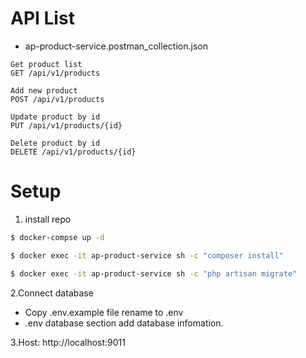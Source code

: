 # API List
- ap-product-service.postman_collection.json

```
Get product list
GET /api/v1/products

Add new product
POST /api/v1/products

Update product by id
PUT /api/v1/products/{id}

Delete product by id
DELETE /api/v1/products/{id}

```


# Setup
1. install repo
```sh
$ docker-compse up -d

$ docker exec -it ap-product-service sh -c "composer install"

$ docker exec -it ap-product-service sh -c "php artisan migrate"

```

2.Connect database
- Copy .env.example file rename to .env
- .env database section add database infomation.

3.Host: http://localhost:9011